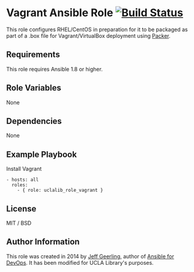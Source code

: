 # Vagrant Ansible Role [![Build Status](https://travis-ci.org/UCLALibrary/uclalib_role_vagrant.svg?branch=master)](https://travis-ci.org/UCLALibrary/uclalib_role_vagrant)

This role configures RHEL/CentOS in preparation for it to be packaged as part of a .box file for Vagrant/VirtualBox deployment using [Packer](http://www.packer.io/).

Requirements
------------

This role requires Ansible 1.8 or higher.

Role Variables
--------------

None

Dependencies
------------

None

Example Playbook
----------------

Install Vagrant
```
- hosts: all
  roles:
    - { role: uclalib_role_vagrant }
```

License
-------

MIT / BSD

Author Information
------------------

This role was created in 2014 by [Jeff Geerling](http://www.jeffgeerling.com/), author of [Ansible for DevOps](https://www.ansiblefordevops.com/). It has been modified for UCLA Library's purposes.
